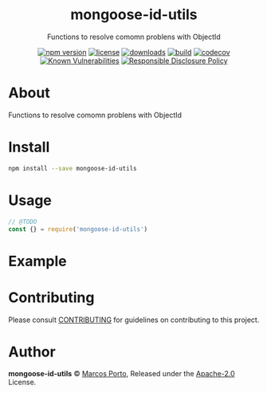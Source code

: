 
<p align="center"><h1 align="center">
  mongoose-id-utils
</h1>

<p align="center">
  Functions to resolve comomn problens with ObjectId
</p>

<p align="center">
  <a href="https://www.npmjs.org/package/mongoose-id-utils"><img src="https://badgen.net/npm/v/mongoose-id-utils" alt="npm version"/></a>
  <a href="https://www.npmjs.org/package/mongoose-id-utils"><img src="https://badgen.net/npm/license/mongoose-id-utils" alt="license"/></a>
  <a href="https://www.npmjs.org/package/mongoose-id-utils"><img src="https://badgen.net/npm/dt/mongoose-id-utils" alt="downloads"/></a>
  <a href="https://github.com/maporto/mongoose-id-utils/actions?workflow=CI"><img src="https://github.com/maporto/mongoose-id-utils/workflows/CI/badge.svg" alt="build"/></a>
  <a href="https://codecov.io/gh/maporto/mongoose-id-utils"><img src="https://badgen.net/codecov/c/github/maporto/mongoose-id-utils" alt="codecov"/></a>
  <a href="https://snyk.io/test/github/maporto/mongoose-id-utils"><img src="https://snyk.io/test/github/maporto/mongoose-id-utils/badge.svg" alt="Known Vulnerabilities"/></a>
  <a href="./SECURITY.md"><img src="https://img.shields.io/badge/Security-Responsible%20Disclosure-yellow.svg" alt="Responsible Disclosure Policy" /></a>
</p>

# About

Functions to resolve comomn problens with ObjectId

# Install

```bash
npm install --save mongoose-id-utils
```

# Usage

```js
// @TODO
const {} = require('mongoose-id-utils')
```

# Example

<!-- TODO -->

# Contributing

Please consult [CONTRIBUTING](./CONTRIBUTING.md) for guidelines on contributing to this project.

# Author

**mongoose-id-utils** © [Marcos Porto](https://github.com/maporto), Released under the [Apache-2.0](./LICENSE) License.
